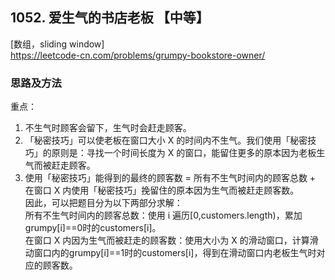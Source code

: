 ## 1052. 爱生气的书店老板 【中等】      
[数组，sliding window]      
https://leetcode-cn.com/problems/grumpy-bookstore-owner/     

### 思路及方法    
重点：     
1. 不生气时顾客会留下，生气时会赶走顾客。     
2. 「秘密技巧」可以使老板在窗口大小 X 的时间内不生气。我们使用「秘密技巧」的原则是：寻找一个时间长度为 X 的窗口，能留住更多的原本因为老板生气而被赶走顾客。     
3. 使用「秘密技巧」能得到的最终的顾客数 = 所有不生气时间内的顾客总数 + 在窗口 X 内使用「秘密技巧」挽留住的原本因为生气而被赶走顾客数。       
因此，可以把题目分为以下两部分求解：        
所有不生气时间内的顾客总数：使用 i 遍历[0,customers.length)，累加grumpy[i]==0时的customers[i]。       
在窗口 X 内因为生气而被赶走的顾客数：使用大小为 X 的滑动窗口，计算滑动窗口内的grumpy[i]==1时的customers[i]，得到在滑动窗口内老板生气时对应的顾客数。          










